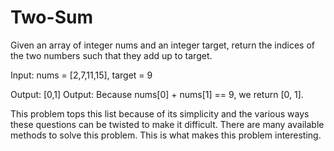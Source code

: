 # Two-Sum
Given an array of integer nums and an integer target, return the indices of the two numbers such that they add up to target.

Input: nums = [2,7,11,15], target = 9

Output: [0,1]
Output: Because nums[0] + nums[1] == 9, we return [0, 1].

This problem tops this list because of its simplicity and the various ways these questions can be twisted to make it difficult. There are many available methods to solve this problem. This is what makes this problem interesting.
